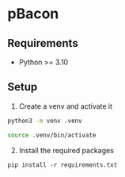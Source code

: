 # pBacon

## Requirements

- Python >= 3.10

## Setup

1. Create a venv and activate it
```bash
python3 -m venv .venv

source .venv/bin/activate
```

2. Install the required packages
```
pip install -r requirements.txt
```